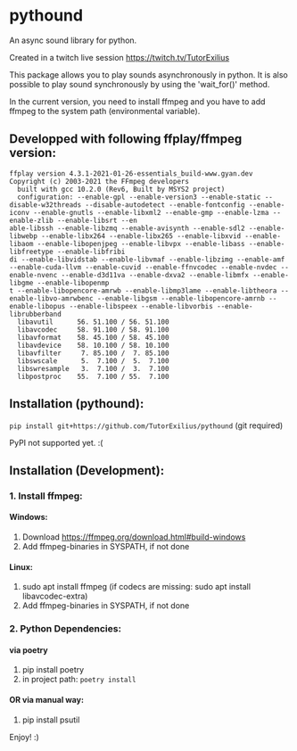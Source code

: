 # pythound

An async sound library for python.

Created in a twitch live session https://twitch.tv/TutorExilius

This package allows you to play sounds asynchronously in python.
It is also possible to play sound synchronously by using the 'wait_for()' method.

In the current version, you need to install ffmpeg and you have to add ffmpeg to the system path (environmental variable).


## Developped with following ffplay/ffmpeg version:

``` 
ffplay version 4.3.1-2021-01-26-essentials_build-www.gyan.dev Copyright (c) 2003-2021 the FFmpeg developers
  built with gcc 10.2.0 (Rev6, Built by MSYS2 project)
  configuration: --enable-gpl --enable-version3 --enable-static --disable-w32threads --disable-autodetect --enable-fontconfig --enable-iconv --enable-gnutls --enable-libxml2 --enable-gmp --enable-lzma --enable-zlib --enable-libsrt --en
able-libssh --enable-libzmq --enable-avisynth --enable-sdl2 --enable-libwebp --enable-libx264 --enable-libx265 --enable-libxvid --enable-libaom --enable-libopenjpeg --enable-libvpx --enable-libass --enable-libfreetype --enable-libfribi
di --enable-libvidstab --enable-libvmaf --enable-libzimg --enable-amf --enable-cuda-llvm --enable-cuvid --enable-ffnvcodec --enable-nvdec --enable-nvenc --enable-d3d11va --enable-dxva2 --enable-libmfx --enable-libgme --enable-libopenmp
t --enable-libopencore-amrwb --enable-libmp3lame --enable-libtheora --enable-libvo-amrwbenc --enable-libgsm --enable-libopencore-amrnb --enable-libopus --enable-libspeex --enable-libvorbis --enable-librubberband
  libavutil      56. 51.100 / 56. 51.100
  libavcodec     58. 91.100 / 58. 91.100
  libavformat    58. 45.100 / 58. 45.100
  libavdevice    58. 10.100 / 58. 10.100
  libavfilter     7. 85.100 /  7. 85.100
  libswscale      5.  7.100 /  5.  7.100
  libswresample   3.  7.100 /  3.  7.100
  libpostproc    55.  7.100 / 55.  7.100
```

## Installation (pythound):
```pip install git+https://github.com/TutorExilius/pythound```
(git required)

PyPI not supported yet. :(


## Installation (Development):
### 1. Install ffmpeg:

#### Windows:
1. Download https://ffmpeg.org/download.html#build-windows
2. Add ffmpeg-binaries in SYSPATH, if not done


#### Linux:
1. sudo apt install ffmpeg (if codecs are missing: sudo apt install libavcodec-extra)
2. Add ffmpeg-binaries in SYSPATH, if not done

### 2. Python Dependencies:

#### via poetry
1. pip install poetry
2. in project path: ```poetry install```

#### OR via manual way:
1. pip install psutil


Enjoy! :)



